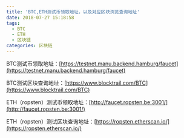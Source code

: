 ```yaml
---
title: 'BTC,ETH测试币领取地址，以及对应区块浏览查询地址'
date: 2018-07-27 15:18:58
tags:
  - BTC
  - ETH
  - 区块链
categories: 区块链
---
```



BTC测试币领取地址：[https://testnet.manu.backend.hamburg/faucet](https://testnet.manu.backend.hamburg/faucet)

BTC测试区块查询地址：[https://www.blocktrail.com/BTC](https://www.blocktrail.com/BTC)

ETH（ropsten）测试币领取地址：[http://faucet.ropsten.be:3001/](http://faucet.ropsten.be:3001/)

ETH（ropsten）测试区块查询地址：[https://ropsten.etherscan.io/](https://ropsten.etherscan.io/)